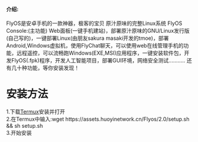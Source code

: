 
<h4>介绍:</h4>
FlyOS是安卓手机的一款神器，极客的宝贝
原汁原味的完整Linux系统
FlyOS Console:(主功能)
Web面板(一键手机建站)，部署原汁原味的GNU/Linux发行版(自己写的)，一键部署Linux(由朋友sakura masaki开发的tmoe)，部署Android,Windows虚拟机，使用FlyChat聊天，可以使用web在线管理手机的功能，远程遥控，可以流畅跑Windows(EXE,MSI)应用程序，一键安装软件包，开发FlyOS(.fpk)程序，开发人工智能项目，部署GUI环境，网络安全测试...........
还有几十种功能，等你安装发现！
<br>
<h1>安装方法</h1>
1.下载<a href=http://https://f-droid.org/en/packages/com.termux/>Termux</a>安装并打开
<br>
2.在Termux中输入:wget https://assets.huoyinetwork.cn/Flyos/2.0/setup.sh && sh setup.sh
<br>
3.开始安装
